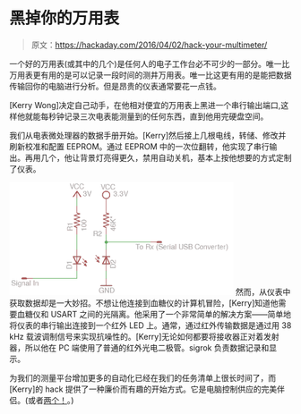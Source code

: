 # 黑掉你的万用表

> 原文：<https://hackaday.com/2016/04/02/hack-your-multimeter/>

一个好的万用表(或其中的几个)是任何人的电子工作台必不可少的一部分。唯一比万用表更有用的是可以记录一段时间的测井万用表。唯一比这更有用的是能把数据传输回你的电脑进行分析。但是昂贵的仪表通常要花一点钱。

[Kerry Wong]决定自己动手，在他相对便宜的万用表上黑进一个串行输出端口,这样他就能每秒钟记录三次电表能测量到的任何东西，直到他用完硬盘空间。

我们从电表微处理器的数据手册开始。[Kerry]然后接上几根电线，转储、修改并刷新校准和配置 EEPROM。通过 EEPROM 中的一次位翻转，他实现了串行输出。再用几个，他让背景灯亮得更久，禁用自动关机，基本上按他想要的方式定制了仪表。

[![IRLink-400x202](img/cc0e7f55d0023786ab6804070544c504.png)](https://hackaday.com/wp-content/uploads/2016/03/irlink-400x202.png) 然而，从仪表中获取数据却是一大妙招。不想让他连接到血糖仪的计算机冒险，[Kerry]知道他需要血糖仪和 USART 之间的光隔离。他采用了一个非常简单的解决方案——简单地将仪表的串行输出连接到一个红外 LED 上。通常，通过红外传输数据是通过用 38 kHz 载波调制信号来实现抗噪性的。[Kerry]无论如何都要将接收器正对着发射器，所以他在 PC 端使用了普通的红外光电二极管。sigrok 负责数据记录和显示。

为我们的测量平台增加更多的自动化已经在我们的任务清单上很长时间了，而[Kerry]的 hack 提供了一种廉价而有趣的开始方式。它是电脑控制供应的完美伴侣。(或者[两个！](http://hackaday.com/2015/07/15/hackaday-prize-entry-a-better-bench-power-supply/)。)